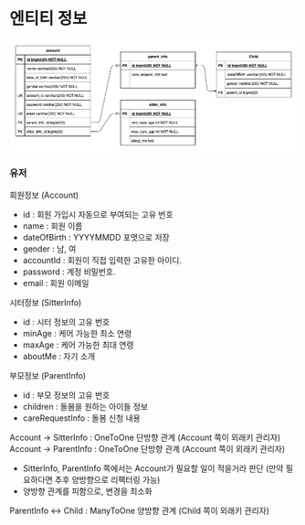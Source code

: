 # 엔티티 정보

![img.png](img.png)

### 유저

회원정보 (Account)
* id : 회원 가입시 자동으로 부여되는 고유 번호
* name : 회원 이름
* dateOfBirth : YYYYMMDD 포맷으로 저장
* gender : 남, 여
* accountId : 회원이 직접 입력한 고유한 아이디.
* password : 계정 비밀번호.
* email : 회원 이메일

시터정보 (SitterInfo)
* id : 시터 정보의 고유 번호
* minAge : 케어 가능한 최소 연령
* maxAge : 케어 가능한 최대 연령
* aboutMe : 자기 소개

부모정보 (ParentInfo)
* id : 부모 정보의 고유 번호
* children : 돌봄을 원하는 아이들 정보
* careRequestInfo : 돌봄 신청 내용

Account -> SitterInfo : OneToOne 단방향 관계 (Account 쪽이 외래키 관리자)
Account -> ParentInfo : OneToOne 단방향 관계 (Account 쪽이 외래키 관리자)
* SitterInfo, ParentInfo 쪽에서는 Account가 필요할 일이 적을거라 판단 (만약 필요하다면 추후 양방향으로 리팩터링 가능)
* 양방향 관계를 피함으로, 변경을 최소화

ParentInfo <-> Child : ManyToOne 양방향 관계 (Child 쪽이 외래키 관리자)

